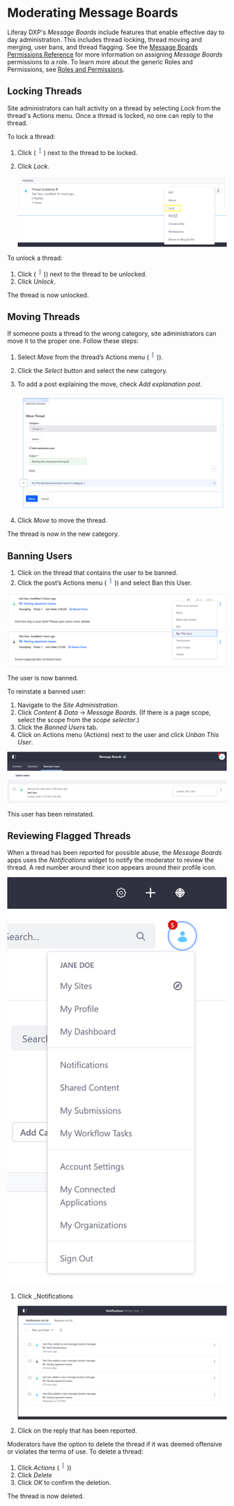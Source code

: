 # Moderating Message Boards

Liferay DXP's _Message Boards_ include features that enable effective day to day administration. This includes thread locking, thread moving and merging, user bans, and thread flagging. See the [Message Boards Permissions Reference](./08-message-boards-permissions-reference.md) for more information on assigning _Message Boards_ permissions to a role. To learn more about the generic Roles and Permissions, see [Roles and Permissions](https://help.liferay.com/hc/articles/360017895212-Roles-and-Permissions).

## Locking Threads

Site administrators can halt activity on a thread by selecting _Lock_ from the thread's Actions menu. Once a thread is locked, no one can reply to the thread.

To lock a thread:

1. Click (![Actions](../../../images/icon-actions.png)) next to the thread to be locked.
1. Click _Lock_.

    ![Locking a Thread](./moderating-message-boards/images/02.png)

To unlock a thread:

1. Click (![Actions](../../../images/icon-actions.png))) next to the thread to be unlocked.
1. Click _Unlock_.

The thread is now unlocked.

## Moving Threads

If someone posts a thread to the wrong category, site administrators can move it to the proper one. Follow these steps:

1. Select _Move_ from the thread’s Actions menu (![Actions](../../../images/icon-actions.png))).
1. Click the _Select_ button and select the new category.
1. To add a post explaining the move, check _Add explanation post_.

    ![Moving a Thread](./moderating-message-boards/images/03.png)

1. Click _Move_ to move the thread.

The thread is now in the new category.

## Banning Users

1. Click on the thread that contains the user to be banned.
1. Click the post’s Actions menu (![Actions](../../../images/icon-actions.png))) and select Ban this User.

![Banning a user](./moderating-message-boards/images/04.png)

The user is now banned.

To reinstate a banned user:

1. Navigate to the _Site Administration_.
1. Click _Content & Data_ &rarr; _Message Boards_. (If there is a page scope, select the scope from the _scope selector_.)
1. Click the _Banned Users_ tab.
1. Click on Actions menu (Actions) next to the user and click _Unban This User_.

![Unbanning a user](./moderating-message-boards/images/05.png)

This user has been reinstated.

## Reviewing Flagged Threads

When a thread has been reported for possible abuse, the _Message Boards_ apps uses the _Notifications_ widget to notify the moderator to review the thread. A red number around their icon appears around their profile icon.

![Notification icon](./moderating-message-boards/images/01.png)

1. Click _Notifications

    ![Notifications widget displays message boards](./moderating-message-boards/images/06.png)

1. Click on the reply that has been reported.

Moderators have the option to delete the thread if it was deemed offensive or violates the terms of use. To delete a thread:

1. Click _Actions_ (![Actions](../../../images/icon-actions.png)))
1. Click _Delete_
1. Click _OK_ to confirm the deletion.

The thread is now deleted.
